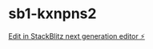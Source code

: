 # sb1-kxnpns2

[Edit in StackBlitz next generation editor ⚡️](https://stackblitz.com/~/github.com/appalexhu/sb1-kxnpns2)